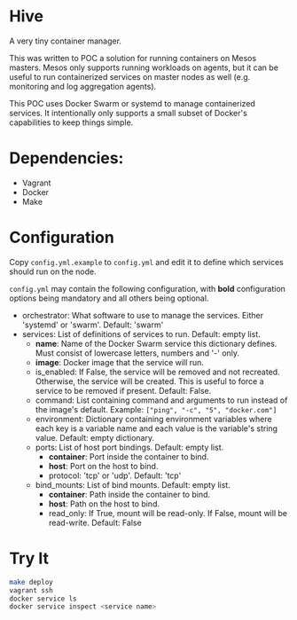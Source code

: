 # Hive

A very tiny container manager.

This was written to POC a solution for running containers on Mesos masters. Mesos only supports running workloads on agents, but it can be useful to run containerized services on master nodes as well (e.g. monitoring and log aggregation agents).

This POC uses Docker Swarm or systemd to manage containerized services. It intentionally only supports a small subset of Docker's capabilities to keep things simple.

# Dependencies:

- Vagrant
- Docker
- Make

# Configuration

Copy `config.yml.example` to `config.yml` and edit it to define which services should run on the node.

`config.yml` may contain the following configuration, with **bold** configuration options being mandatory and all others being optional.

- orchestrator: What software to use to manage the services. Either 'systemd' or 'swarm'. Default: 'swarm'
- services: List of definitions of services to run. Default: empty list.
  - **name**: Name of the Docker Swarm service this dictionary defines. Must consist of lowercase letters, numbers and '-' only.
  - **image**: Docker image that the service will run.
  - is_enabled: If False, the service will be removed and not recreated. Otherwise, the service will be created. This is useful to force a service to be removed if present. Default: False.
  - command: List containing command and arguments to run instead of the image's default. Example: `["ping", "-c", "5", "docker.com"]`
  - environment: Dictionary containing environment variables where each key is a variable name and each value is the variable's string value. Default: empty dictionary.
  - ports: List of host port bindings. Default: empty list.
    - **container**: Port inside the container to bind.
    - **host**: Port on the host to bind.
    - protocol: 'tcp' or 'udp'. Default: 'tcp'
  - bind_mounts: List of bind mounts. Default: empty list.
    - **container**: Path inside the container to bind.
    - **host**: Path on the host to bind.
    - read_only: If True, mount will be read-only. If False, mount will be read-write. Default: False

# Try It

```bash
make deploy
vagrant ssh
docker service ls
docker service inspect <service name>
```
